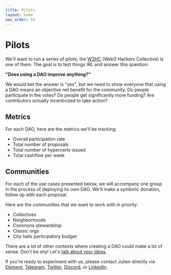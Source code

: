 ```yaml
---
title: Pilots
layout: home
nav_order: 55
---
```


# Pilots

We'll want to run a series of pilots, the [W3HC](https://www.tally.xyz/gov/web3-hackers-collective) (Web3 Hackers Collective) is one of them. The goal is to test things IRL and answer this question: 

**"Does using a DAO improve anything?"**

We would bet the answer is "yes", but we need to show everyone that using a DAO means an objective net benefit for the community. Do people participate in the votes? Do people get significantly more funding? Are contributors actually incentivized to take action? 

## Metrics

For each DAO, here are the metrics we'll be tracking: 

- Overall participation rate
- Total number of proposals
- Total number of hypercerts issued
- Total cashflow per week

## Communities

For each of the use cases presented below, we will accompany one group in the process of deploying its own DAO. We'll make a symbolic donation, follow up with each proposal.

Here are the communities that we want to work with in priority: 

- Collectives
- Neighborhoods
- Commons stewardship
- Classic orgs
- City halls participatory budget

There are a lot of other contexts where creating a DAO could make a lot of sense. Don't be shy! Let's [talk about your ideas](https://discord.com/invite/uSxzJp3J76).

If you're ready to experiment with us, please contact Julien directly via [Element](https://matrix.to/#/@julienbrg:matrix.org), [Telegram](https://t.me/julienbrg), [Twitter](https://twitter.com/julienbrg), [Discord](https://discord.com/invite/uSxzJp3J76), or [LinkedIn](https://www.linkedin.com/in/julienberanger/).


